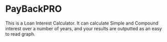 # PayBackPRO
This is a Loan Interest Calculator. It can calculate Simple and Compound interest over a number of years, and your results are outputted as an easy to read graph.
